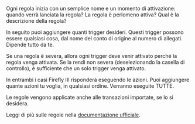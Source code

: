 Ogni regola inizia con un semplice nome e un momento di attivazione: quando verrà lanciata la regola? La regola è perlomeno attiva? Qual è la descrizione della regola?

In seguito puoi aggiungere quanti trigger desideri. Questi trigger possono essere qualsiasi cosa, dal nome del conto di origine al numero di allegati. Dipende tutto da te.

Se una regola è severa, allora ogni trigger deve venir attivato perché la regola venga attivata. Se la rendi non severa (deselezionando la casella di controllo), è sufficiente che un solo trigger venga attivato.

In entrambi i casi Firefly III risponderà eseguendo le azioni. Puoi aggiungere quante azioni tu voglia, in qualsiasi ordine. Verranno eseguite TUTTE.

Le regole vengono applicate anche alle transazioni importate, se lo si desidera.

Leggi di più sulle regole nella [documentazione ufficiale](https://firefly-iii.readthedocs.io/en/latest/advanced/rules.html).